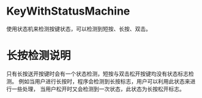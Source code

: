 # KeyWithStatusMachine
使用状态机来检测按键状态，可以检测到短按、长按、双击。

# 长按检测说明
只有长按送开按键时会有一个状态检测，短按与双击松开按键均没有状态标志检测。
例如当用户进行长按时，程序会检测到长按标志，用户可以利用此状态来进行一些处理，
当用户松开时又会检测到一次状态，此状态为长按松开标志。
